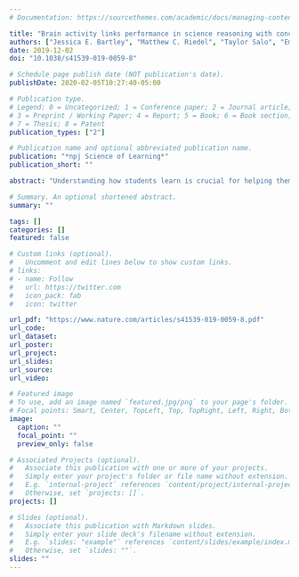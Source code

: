 ```yaml
---
# Documentation: https://sourcethemes.com/academic/docs/managing-content/

title: "Brain activity links performance in science reasoning with conceptual approach"
authors: ["Jessica E. Bartley", "Matthew C. Riedel", "Taylor Salo", "Emily R. Boeving", "Katherine L. Bottenhorn", "Rosalie Odean", "Alina Nazareth", "Robert W. Laird", "Matthew T. Sutherland", "Shannon M. Pruden",  "Eric Brewe",  "Angela R. Laird"]
date: 2019-12-02
doi: "10.1038/s41539-019-0059-8"

# Schedule page publish date (NOT publication's date).
publishDate: 2020-02-05T10:27:40-05:00

# Publication type.
# Legend: 0 = Uncategorized; 1 = Conference paper; 2 = Journal article;
# 3 = Preprint / Working Paper; 4 = Report; 5 = Book; 6 = Book section;
# 7 = Thesis; 8 = Patent
publication_types: ["2"]

# Publication name and optional abbreviated publication name.
publication: "*npj Science of Learning*"
publication_short: ""

abstract: "Understanding how students learn is crucial for helping them succeed. We examined brain function in 107 undergraduate students during a task known to be challenging for many students – physics problem solving – to characterize underlying neural mechanisms and determine how these support comprehension and proficiency. Further, we applied module analysis to response distributions, defining groups of students who answered using similar physics conceptions, and probed for brain differences linked with different conceptual approaches. We found integrated executive, attentional, visual motion, and default mode brain systems cooperate to achieve sequential and sustained physics-related cognition. While accuracy alone did not predict brain function, dissociable brain patterns were observed when students solved problems using different physics conceptions, and increased success was linked to conceptual coherence. Our analyses demonstrate that episodic associations and control processes operate in tandem to support physics reasoning, offering potential insight to support student learning."

# Summary. An optional shortened abstract.
summary: ""

tags: []
categories: []
featured: false

# Custom links (optional).
#   Uncomment and edit lines below to show custom links.
# links:
# - name: Follow
#   url: https://twitter.com
#   icon_pack: fab
#   icon: twitter

url_pdf: "https://www.nature.com/articles/s41539-019-0059-8.pdf"
url_code:
url_dataset:
url_poster:
url_project:
url_slides:
url_source:
url_video:

# Featured image
# To use, add an image named `featured.jpg/png` to your page's folder. 
# Focal points: Smart, Center, TopLeft, Top, TopRight, Left, Right, BottomLeft, Bottom, BottomRight.
image:
  caption: ""
  focal_point: ""
  preview_only: false

# Associated Projects (optional).
#   Associate this publication with one or more of your projects.
#   Simply enter your project's folder or file name without extension.
#   E.g. `internal-project` references `content/project/internal-project/index.md`.
#   Otherwise, set `projects: []`.
projects: []

# Slides (optional).
#   Associate this publication with Markdown slides.
#   Simply enter your slide deck's filename without extension.
#   E.g. `slides: "example"` references `content/slides/example/index.md`.
#   Otherwise, set `slides: ""`.
slides: ""
---
```

